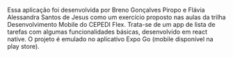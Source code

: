 Essa aplicação foi desenvolvida por Breno Gonçalves Piropo e Flávia Alessandra Santos de Jesus como um exercício proposto nas aulas da trilha Desenvolvimento Mobile do CEPEDI Flex.
Trata-se de um app de lista de tarefas com algumas funcionalidades básicas, desenvolvido em react native.
O projeto é emulado no aplicativo Expo Go (mobile disponível na play store).
